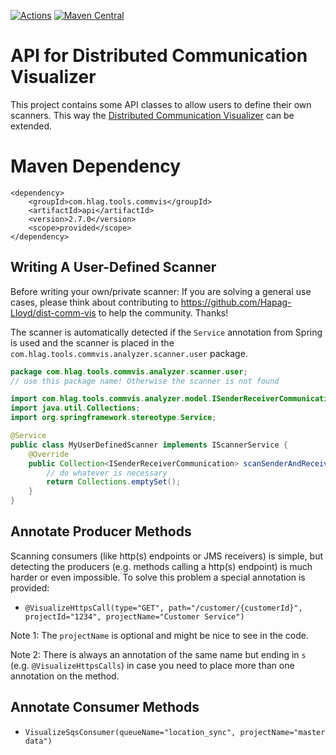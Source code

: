 [![Actions](https://github.com/Hapag-Lloyd/dist-comm-vis-api/workflows/Release/badge.svg)](https://github.com/Hapag-Lloyd/dist-comm-vis-api/actions) [![Maven Central](https://maven-badges.herokuapp.com/maven-central/com.hlag.tools.commvis/api/badge.svg)](https://maven-badges.herokuapp.com/maven-central/com.hlag.tools.commvis/api)

# API for Distributed Communication Visualizer
This project contains some API classes to allow users to define their own scanners. This way the 
[Distributed Communication Visualizer](https://github.com/Hapag-Lloyd/dist-comm-vis) can be extended.

# Maven Dependency
```
<dependency>
    <groupId>com.hlag.tools.commvis</groupId>
    <artifactId>api</artifactId>
    <version>2.7.0</version>
    <scope>provided</scope>
</dependency>
```
## Writing A User-Defined Scanner
Before writing your own/private scanner: If you are solving a general use cases, please think about
contributing to https://github.com/Hapag-Lloyd/dist-comm-vis to help the community. Thanks!

The scanner is automatically detected if the `Service` annotation from Spring is used and the scanner
is placed in the `com.hlag.tools.commvis.analyzer.scanner.user` package.

```java
package com.hlag.tools.commvis.analyzer.scanner.user;
// use this package name! Otherwise the scanner is not found

import com.hlag.tools.commvis.analyzer.model.ISenderReceiverCommunication;
import java.util.Collections;
import org.springframework.stereotype.Service;

@Service
public class MyUserDefinedScanner implements IScannerService {
    @Override
    public Collection<ISenderReceiverCommunication> scanSenderAndReceiver(String rootPackageName) {
        // do whatever is necessary
        return Collections.emptySet();
    }
}
```

## Annotate Producer Methods
Scanning consumers (like http(s) endpoints or JMS receivers) is simple, but detecting the producers
(e.g. methods calling a http(s) endpoint) is much harder or even impossible. To solve this problem a
special annotation is provided:
- `@VisualizeHttpsCall(type="GET", path="/customer/{customerId}", projectId="1234", projectName="Customer Service")`

Note 1: The `projectName` is optional and might be nice to see in the code.

Note 2: There is always an annotation of the same name but ending in `s` (e.g. `@VisualizeHttpsCalls`) in case you need
to place more than one annotation on the method.

## Annotate Consumer Methods

- `VisualizeSqsConsumer(queueName="location_sync", projectName="master data")`